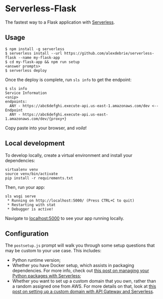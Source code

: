 # Serverless-Flask

The fastest way to a Flask application with [Serverless](https://github.com/serverless/serverless).

## Usage

```
$ npm install -g serverless
$ serverless install --url https://github.com/alexdebrie/serverless-flask --name my-flask-app
$ cd my-flask-app && npm run setup
<answer prompts>
$ serverless deploy
```

Once the deploy is complete, run `sls info` to get the endpoint:

```
$ sls info
Service Information
<snip>
endpoints:
  ANY - https://abc6defghi.execute-api.us-east-1.amazonaws.com/dev <-- Endpoint
  ANY - https://abc6defghi.execute-api.us-east-1.amazonaws.com/dev/{proxy+}
```

Copy paste into your browser, and _voila_!

## Local development

To develop locally, create a virtual environment and install your dependencies:

```
virtualenv venv
source venv/bin/activate
pip install -r requirements.txt
```

Then, run your app:

```
sls wsgi serve
 * Running on http://localhost:5000/ (Press CTRL+C to quit)
 * Restarting with stat
 * Debugger is active!
```

Navigate to [localhost:5000](http://localhost:5000) to see your app running locally.

## Configuration

The `postsetup.js` prompt will walk you through some setup questions that may be
custom to your use case. This includes:

- Python runtime version;
- Whether you have Docker setup, which assists in packaging dependencies. For more info, check out [this post on managing your Python packages with Serverless](https://serverless.com/blog/serverless-python-packaging/);
- Whether you want to set up a custom domain that you own, rather than a random assigned one from AWS. For more details on that, look at [this post on setting up a custom domain with API Gateway and Serverless](https://serverless.com/blog/serverless-api-gateway-domain/).

